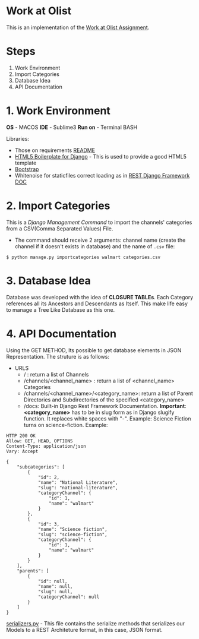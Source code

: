 # Work at Olist

This is an implementation of the [Work at Olist Assignment](https://github.com/olist/work-at-olist).


# Steps

1. Work Environment
2. Import Categories
3. Database Idea
4. API Documentation


# 1. Work Environment

**OS** - MACOS 
**IDE** - Sublime3 
**Run on** - Terminal BASH

Libraries:
- Those on requirements [README](requirements/production.txt)
- [HTML5 Boilerplate for Django](https://github.com/mattsnider/django-html5-boilerplate) - This is used to provide a good HTML5 template
- [Bootstrap](http://getbootstrap.com/)
- Whitenoise for staticfiles correct loading as in [REST Django Framework DOC](https://devcenter.heroku.com/articles/django-assets)


# 2. Import Categories 

This is a *Django Management Command* to import the channels' categories from a CSV(Comma Separated Values) File. 
- The command should receive 2 arguments: channel name (create the channel if it doesn't exists in database) and the name of `.csv` file:

```
$ python manage.py importcategories walmart categories.csv
```

# 3. Database Idea

Database was developed with the idea of **CLOSURE TABLEs**. Each Category references all its Ancestors and Descendants as Itself. This make life easy to manage a Tree Like Database as this one. 

# 4. API Documentation

Using the GET METHOD, Its possible to get database elements in JSON Representation. The struture is as follows:

- URLS
  - / : return a list of Channels
  - /channels/<channel_name> : return a list of <channel_name> Categories
  - /channels/<channel_name>/<category_name>: return a list of Parent Directories and Subdirectories of the specified <category_name>
  - /docs: Built-in Django Rest Framework Documentation. **Important**: **<category_name>** has to be in slug form as in Django slugify function. It replaces white spaces with "-". Example: Science Fiction turns on science-fiction. 
  Example:
``` 
HTTP 200 OK
Allow: GET, HEAD, OPTIONS
Content-Type: application/json
Vary: Accept

{
    "subcategories": [
        {
            "id": 2,
            "name": "National Literature",
            "slug": "national-literature",
            "categoryChannel": {
                "id": 1,
                "name": "walmart"
            }
        },
        {
            "id": 3,
            "name": "Science fiction",
            "slug": "science-fiction",
            "categoryChannel": {
                "id": 1,
                "name": "walmart"
            }
        }
    ],
    "parents": [
        {
            "id": null,
            "name": null,
            "slug": null,
            "categoryChannel": null
        }
    ]
}
```

[serializers.py](work-at-olist/work-at-olist/olistconnect/serializers.py) - This file contains the serialize methods that serializes our Models to a REST Architeture format, in this case, JSON format.





